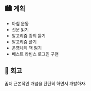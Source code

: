 ## 🏙️ 계획

- 아침 운동
- 신문 읽기
- 알고리즘 강의 듣기
- 알고리즘 풀기
- 운영체제 책 읽기
- 베스트 라빈스 로그인 구현

## 🌆 회고

좀더 근본적인 개념을 탄탄히 하면서 개발하자.